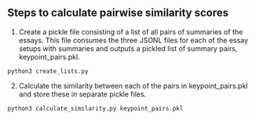 ## Steps to calculate pairwise similarity scores

1. Create a pickle file consisting of a list of all pairs of summaries of the essays. This file consumes the three JSONL files for each of the essay setups with summaries and outputs a pickled list of summary pairs, keypoint\_pairs.pkl. 
```
python3 create_lists.py
```

2. Calculate the similarity between each of the pairs in keypoint\_pairs.pkl and store these in separate pickle files.
```
python3 calculate_similarity.py keypoint_pairs.pkl
```

